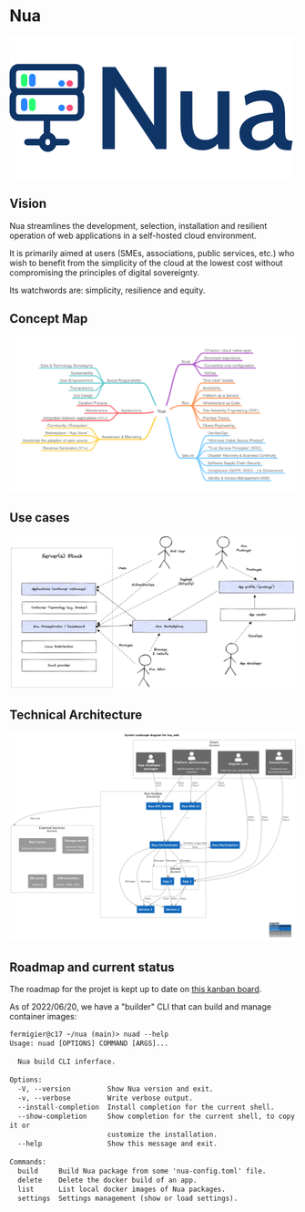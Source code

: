 # Nua

<img src="./doc/assets/logo.png" alt="logo nua">

## Vision

Nua streamlines the development, selection, installation and resilient operation of web applications in a self-hosted cloud environment.

It is primarily aimed at users (SMEs, associations, public services, etc.) who wish to benefit from the simplicity of the cloud at the lowest cost without compromising the principles of digital sovereignty.

Its watchwords are: simplicity, resilience and equity.

## Concept Map

<img src="./doc/src/diagrams/mindmaps/Nua Concept Map.png" alt="concept map">

## Use cases

<img src="./doc/src/diagrams/others/Nua use cases.png" alt="use cases">

## Technical Architecture

<img src="./doc/src/diagrams/c4/level1.png" alt="architecture">

## Roadmap and current status

The roadmap for the projet is kept up to date on [this kanban board](https://github.com/abilian/nua/projects/1).

As of 2022/06/20, we have a "builder" CLI that can build and manage container images:

```
fermigier@c17 ~/nua (main)> nuad --help
Usage: nuad [OPTIONS] COMMAND [ARGS]...

  Nua build CLI inferface.

Options:
  -V, --version         Show Nua version and exit.
  -v, --verbose         Write verbose output.
  --install-completion  Install completion for the current shell.
  --show-completion     Show completion for the current shell, to copy it or
                        customize the installation.
  --help                Show this message and exit.

Commands:
  build     Build Nua package from some 'nua-config.toml' file.
  delete    Delete the docker build of an app.
  list      List local docker images of Nua packages.
  settings  Settings management (show or load settings).

```
